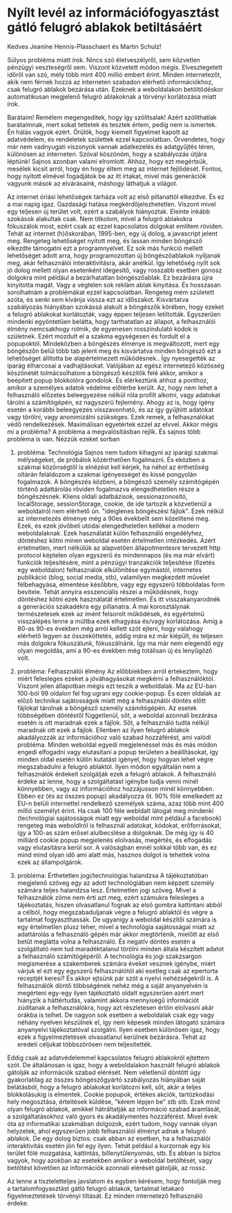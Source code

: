 # Nyílt levél az információfogyasztást gátló felugró ablakok betiltásáért

Kedves Jeanine Hennis-Plasschaert és Martin Schulz!

Súlyos probléma miatt írok. Nincs szó életveszélyről, sem közvetlen pénzügyi veszteségről sem. Viszont közvetett módon mégis. Elvesztegetett időről van szó, mely több mint 400 millió embert érint. Minden internetezőt, akik nem férnek hozzá az interneten szabadon elérhető információkhoz, csak felugró ablakok bezárása után. Ezeknek a weboldalakon betöltődéskor automatikusan megjelenő felugró ablakoknak a törvényi korlátozása miatt írok.

Barátaim! Remélem megengeditek, hogy így szólítsalak! Azért szólithatlak barátaimnak, mert sokat tettetek és tesztek értem, pedig nem is ismertek. Én hálás vagyok ezért. Örülök, hogy kiemelt figyelmet kapott az adatvédelem, és rendeletek születtek ezzel kapcsolatban. Örvendetes, hogy már nem vadnyugati viszonyok vannak adatkezelés és adatgyűjtés téren, különösen az interneten. Szóval köszönöm, hogy a szabályozás útjára léptünk! 
Sajnos azonban valami elromlott. Ahhoz, hogy ezt megértsük, mesélek kicsit arról, hogy én hogy éltem meg az internet fejlődését. Fontos, hogy nyitott elmével fogadjátok be az itt írtakat, mivel más generációk vagyunk mások az elvárásaink, máshogy láthatjuk a világot.

Az internet óriási lehetőségek tárháza volt az első pillanattól elkezdve. És ez a mai napig igaz. Gazdasági hatása megkérdőjelezhetetlen. Viszont mivel egy teljesen új terület volt, ezért a szabályok hiányoztak. Eleinte inkább szokások alakultak csak. Nem titkolom, mivel a felugró ablakokra fókuszálok most, ezért csak az ezzel kapcsolatos dolgokat említem röviden. Tehát az internet (h)őskorában, 1995-ben, egy új dolog, a javascript jelent meg. Rengeteg lehetőséget nyitott meg, és lassan minden böngésző elkezdte támogatni ezt a programnyelvet. Ez sok más funkció mellett lehetőséget adott arra, hogy programozottan új böngészőablakok nyíljanak meg, akár felhasználói interaktivitásra, akár anélkül. Így lehetőség nyílt sok jó dolog mellett olyan esetenként idegesítő, vagy rosszabb esetben gonosz dolgokra mint például a bezárhatatlan böngészőablak. Ez bezárásra újra kinyitotta magát. Vagy a végtelen sok reklám ablak kinyitása. És hosszasan sorolhatnám a problémákat ezzel kapcsolatban. Rengeteg mém született azóta, és senki sem kívánja vissza ezt az időszakot. Kisvártatva szabályozás hiányában szokássá alakult a böngészők körében, hogy ezeket a felugró ablakokat korlátozták, vagy éppen teljesen letiltották. Egyszerűen mindenki egyöntetűen belátta, hogy tarthatatlan az állapot, a felhasználói élmény nemcsakhogy rolmik, de egyenesen rosszindulató kódok is születnek. Ezért mozdult el a szakma egységesen és fordult el a popupoktól. Mindeközben a böngészés élménye is megváltozott, mert egy böngészőn belül több tab jelent meg és kisvártatva minden böngésző ezt a lehetőséget állította be alapértelmezett működésnek.. Így nyesegették az iparág élharcosai a vadhajtásokat. Valójában az egész internetező közösség köszönetét tolmácsolhatom a böngésző készítők felé akkor, amikor a beépített popup blokkolóra gondolok.
És elérkeztünk ahhoz a ponthoz, amikor a személyes adatok védelme előtérbe került. Az, hogy nem lehet a felhasználó előzetes beleegyezése nélkül róla profilt alkotni, vagy adatokat tárolni a számítógépén, ez nagyszerű fejlemény. Ahogy az is, hogy igény esetén a korábbi beleegyezés visszavonható, és az így gyűjtött adatokat vagy törölni, vagy anonimizálni szükséges. Ezek remek, a felhasználókat védő rendelkezések. Maximálisan egyetértek ezzel az elvvel. Akkor mégis mi a probléma?
A probléma a megvalósításban rejlik. És sajnos több probléma is van. Nézzük ezeket sorban

1. probléma: Technológia
Sajnos nem tudom kihagyni az iparági szakmai mélységeket, de próbálok közérthetően fogalmazni. És eközben a szakmai közönségtől is elnézést kell kérjek, ha néhol az érthetőség oltárán feláldozom a szakmai igényességet és kissé pongyolán fogalmazok. 
A böngészés közbeni, a böngésző személy számítógépén történő adattárolás röviden fogalmazva elengedhetetlen része a böngészésnek. Kliens oldali adatbázisok, sessionazonosító, localStorage, sessionStorage, cookie, de ide tartozik a közvetlenül a weboldalról nem elérhető ún. "ideiglenes böngészési fájlok". Ezek nélkül az internetezés élménye még a 90es évekbelit sem közelítené meg. Ezek, és ezek jövőbeli utódai elengedhetetlen kellékei a modern weboldalaknak. Ezek használatát külön felhasználó engedélyhez, döntéshez kötni minen weboldal esetén értelmetlen intézkedés. Azért értelmetlen, mert nélkülük az alapvetően állapotmentesre tervezett http protocol képtelen olyan egyszerű és mindennapos (és ma már elvárt) funkciók teljesítésére, mint a pénzügyi tranzakciók teljesítése (fizetés egy weboldalon) felhasználók elkülönítése egymástól, internetes publikáció (blog, social media, stb), valamilyen megkezdett művelet félbehagyása, elmentése későbbre, vagy egy egyszerű többoldalas form bevitele. Tehát annyira esszenciális részei a működésnek, hogy döntéshez kötni ezek használatát értelmetlen. És itt visszakanyarodnék a generációs szakadékra egy pillanatra. A mai korosztálynak természetesek ezek az imént felsorolt működések, és egyértelmű visszalépés lenne a múltba ezek elhagyása és/vagy korlátozása. Amíg a 80-as 90-es években még arról kellett szót ejteni, hogy valahogy elérhető legyen az összeköttetés, addig mára ez már kiépült, és teljesen más dolgokra fókuszálunk, fókuszálnánk. Így ma már nem elegendő egy olyan megoldás, ami a 90-es években még totálisan új és lenyűgöző volt.

2. probléma: Felhasználói élmény
Az előbbiekben arról értekeztem, hogy miért felesleges ezeket a jóváhagyásokat megkérni a felhasználóktól. Viszont jelen állapotban mégis ezt teszik a weboldalak. Ma az EU-ban 100-ból 99 oldalon fel fog ugrani egy cookie-popup. És ezen oldalak az előző technikai sajátosságok miatt még a felhasználói döntés előtt fájlokat tárolnak a böngésző személy számítógépén. Az esetek többségében döntéstől függetlenül, sőt, a weboldal azonnali bezárása esetén is ott maradnak ezek a fájlok. Sőt, a felhasználó tudta nélkül maradnak ott ezek a fájlok. Ellenben az ilyen felugró ablakok akadályozzák az információhoz való szabad hozzáférést, ami valódi probléma. Minden weboldal egyedi megjelenéssel más és más módon engedi elfogadni vagy elutasítani a popup területen a beállításokat, így minden oldal esetén külön kutatást igényel, hogy hogyan lehet végre megszabadulni a felugró ablaktól. Ilyen módon egyáltalán nem a felhasználók érdekeit szolgálják ezek a felugró ablakok. A felhasználó érdeke az lenne, hogy a szolgáltatást igénybe tudja venni minél könnyebben, vagy az információhoz hozzájusson minél könnyebben. Ebben ez (és az összes popup) akadályozza őt. 90% főlé emelkedett az EU-n belüli internettel rendelkező személyek száma, azaz több mint 400 millió személyt érint. Ha csak 100 féle webldalt látogat meg mindenki (technológiai sajátosságok miatt egy weboldal mint például a facebook) rengeteg más weboldlról is felhasznál adatokat, kódokat, erőforrásokat, így a 100-as szám erősel alulbecslése a dolgoknak. De még igy is 40 milliárd cookie popup megjelenés elolvasás, megértés, és elfogadás vagy elutasításra kerül sor. A valóságban ennél sokkal több van, és ez mind mind olyan idő ami alatt más, hasznos dolgot is tehettek volna ezek az állampolgárok.

3. probléma: Érthetetlen jogi/technológiai halandzsa
A tájékoztatóban megjelenő szöveg egy az adott technológiában nem képzett személy számára teljes halandzsa lesz. Értelmetlen jogi szöveg. Mivel a felhasználók zöme nem érti azt meg, ezért számukra felesleges a tájékoztatás, hiszen olvasatlanul fognak az első gombra kattintani abból a célból, hogy megszabaduljanak végre a felugró ablaktól és végre a tartalmat fogyaszthassák. De ugyanigy a weboldal készítői számára is egy értelmetlen plusz teher, mivel a technológia sajátosságai miatt az adattárolás a felhasználó gépén már akkor megtörténik, mielőtt az első betűt meglátta volna a felhasználó. És negatív döntés esetén a szolgáltató nem tud maradéktalanul törölni minden általa készített adatot a felhasználó számítógépéről. A technológia és jogi szakzsargon megismerése a szakemberek számára éveket vesznek igénybe, miért várjuk el ezt egy egyszerű felhasználótól aki esetleg csak az epertorta receptjét keresi?
És akkor ejtsünk pár szót a nyelvi nehézségekről is. A felhasználók döntő többségének nehéz még a saját anyanyelvén is megérteni egy-egy ilyen tájékoztató oldalt egyszerűen azért mert hiányzik a háttértudás, valamint akkora mennyiségű információt zúdítanak a felhasználókra, hogy azt részletesen értőn elolvasni akár órákba is telhet. De nagyon sok esetben a weboldalak csak egy vagy néhány nyelven készülnek el, így nem képesek minden látogató számára anyanyelvi tájékoztatóval szolgálni. Ilyen esetben különösen igaz, hogy ezek a figyelmeztetések olvasatlanul kerülnek bezárásra. Tehát az eredeti céljukat többszörösen nem teljesítették.

Eddig csak az adatvédelemmel kapcsolatos felugró ablakokról ejtettem szót. De általánosan is igaz, hogy a weboldalakon használt felugró ablakok gátolják az információk szabad elérését. Nem véletlenül döntött úgy gyakorlatilag az összes böngészőgyártó szabályozás hiányában saját belátásból, hogy a felugró ablakokat korlátozni kell, sőt, akár a teljes blokkolásukig is elmentek. Cookie popupok, értékes akciók, tartózkodási hely megosztása, érteítések küldése, "kérem lépjen be" stb stb. Ezek mind olyan felugró ablakok, amikkel hátráltatják az információ szabad áramlását, a szolgáltatásokhoz való gyors és akadálymentes hozzáférést. Mivel évek óta az informatikai szakmában dolgozok, ezért tudom, hogy vannak olyan helyzetek, ahol egyszerűen jobb felhasználói élményt adnak a felugró ablakok. De egy dolog biztos: csak abban az esetben, ha a felhasználói interaktivitás esetén jön fel egy ilyen. Tehát például a kurzornak egy kis terület fölé mozgatása, kattintás, billenytűlenyomás, stb. És abban is biztos vagyok, hogy azokban az esetekben amikor a weboldal betöltését, vagy betöltést követően az információk azonnali elérését gátolják, az rossz. 

Az lenne a tiszteletteljes javslatom és egyben kérésem, hogy fontolják meg a tartalomfogyasztást gátló felugró ablakok, tartalmat letakaró figyelmeztetések törvényi tiltását. Ez minden internetező felhasználó érdeke.
